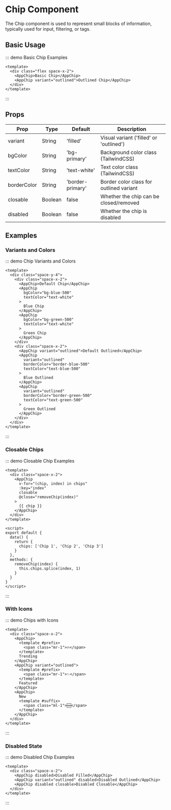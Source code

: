 # Chip Component

The Chip component is used to represent small blocks of information, typically used for input, filtering, or tags.

## Basic Usage

::: demo Basic Chip Examples
```vue
<template>
  <div class="flex space-x-2">
    <AppChip>Basic Chip</AppChip>
    <AppChip variant="outlined">Outlined Chip</AppChip>
  </div>
</template>
```
:::

## Props

| Prop | Type | Default | Description |
|------|------|---------|-------------|
| variant | String | 'filled' | Visual variant ('filled' or 'outlined') |
| bgColor | String | 'bg-primary' | Background color class (TailwindCSS) |
| textColor | String | 'text-white' | Text color class (TailwindCSS) |
| borderColor | String | 'border-primary' | Border color class for outlined variant |
| closable | Boolean | false | Whether the chip can be closed/removed |
| disabled | Boolean | false | Whether the chip is disabled |

## Examples

### Variants and Colors

::: demo Chip Variants and Colors
```vue
<template>
  <div class="space-y-4">
    <div class="space-x-2">
      <AppChip>Default Chip</AppChip>
      <AppChip
        bgColor="bg-blue-500"
        textColor="text-white"
      >
        Blue Chip
      </AppChip>
      <AppChip
        bgColor="bg-green-500"
        textColor="text-white"
      >
        Green Chip
      </AppChip>
    </div>
    <div class="space-x-2">
      <AppChip variant="outlined">Default Outlined</AppChip>
      <AppChip
        variant="outlined"
        borderColor="border-blue-500"
        textColor="text-blue-500"
      >
        Blue Outlined
      </AppChip>
      <AppChip
        variant="outlined"
        borderColor="border-green-500"
        textColor="text-green-500"
      >
        Green Outlined
      </AppChip>
    </div>
  </div>
</template>
```
:::

### Closable Chips

::: demo Closable Chip Examples
```vue
<template>
  <div class="space-x-2">
    <AppChip
      v-for="(chip, index) in chips"
      :key="index"
      closable
      @close="removeChip(index)"
    >
      {{ chip }}
    </AppChip>
  </div>
</template>

<script>
export default {
  data() {
    return {
      chips: ['Chip 1', 'Chip 2', 'Chip 3']
    }
  },
  methods: {
    removeChip(index) {
      this.chips.splice(index, 1)
    }
  }
}
</script>
```
:::

### With Icons

::: demo Chips with Icons
```vue
<template>
  <div class="space-x-2">
    <AppChip>
      <template #prefix>
        <span class="mr-1">🔥</span>
      </template>
      Trending
    </AppChip>
    <AppChip variant="outlined">
      <template #prefix>
        <span class="mr-1">✨</span>
      </template>
      Featured
    </AppChip>
    <AppChip>
      New
      <template #suffix>
        <span class="ml-1">🆕</span>
      </template>
    </AppChip>
  </div>
</template>
```
:::

### Disabled State

::: demo Disabled Chip Examples
```vue
<template>
  <div class="space-x-2">
    <AppChip disabled>Disabled Filled</AppChip>
    <AppChip variant="outlined" disabled>Disabled Outlined</AppChip>
    <AppChip disabled closable>Disabled Closable</AppChip>
  </div>
</template>
```
:::
